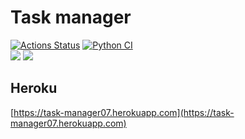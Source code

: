 # Task manager
[![Actions Status](https://github.com/Evglit/python-project-lvl4/workflows/hexlet-check/badge.svg)](https://github.com/Evglit/python-project-lvl4/actions)
[![Python CI](https://github.com/Evglit/python-project-lvl4/actions/workflows/pyci.yml/badge.svg)](https://github.com/Evglit/python-project-lvl4/actions/workflows/pyci.yml)<br>
<a href="https://codeclimate.com/github/Evglit/python-project-lvl4/maintainability"><img src="https://api.codeclimate.com/v1/badges/d612ea874e9d73728643/maintainability" /></a>
<a href="https://codeclimate.com/github/Evglit/python-project-lvl4/test_coverage"><img src="https://api.codeclimate.com/v1/badges/d612ea874e9d73728643/test_coverage" /></a><br>

## Heroku
[https://task-manager07.herokuapp.com](https://task-manager07.herokuapp.com)
